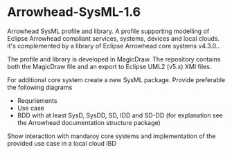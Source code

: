 # Arrowhead-SysML-1.6
Arrowhead SysML profile and library. 
A profile supporting modelling of Eclipse Arrowhead compliant services, systems, devices and local clouds.
it's complemented by a library of Eclipse Arrowhead core systems v4.3.0..

The profile and library is developed in MagicDraw. The repository contains both the MagicDraw file and an export to Eclipse UML2 (v5.x) XMI files.

For additional core system create a new SysML package. Provide preferable the following diagrams
- Requriements
- Use case
- BDD with at least SysD, SysDD, SD, IDD and SD-DD (for explanation see the Arrowhead documentation structure package) 

Show interaction with mandaroy core systems and implementation of the provided use case in a local cloud IBD
